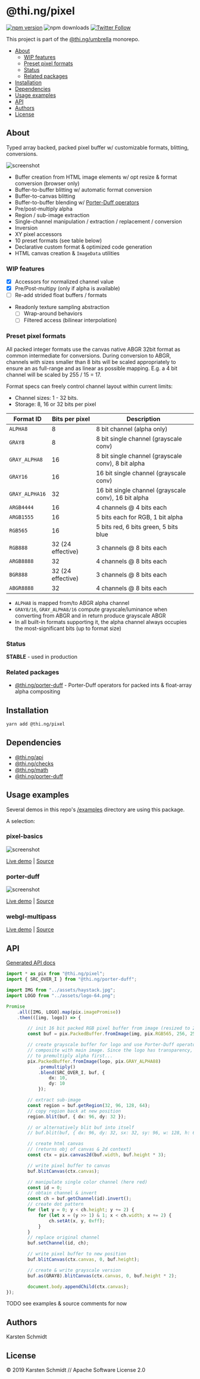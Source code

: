 <!-- This file is generated - DO NOT EDIT! -->

# @thi.ng/pixel

[![npm version](https://img.shields.io/npm/v/@thi.ng/pixel.svg)](https://www.npmjs.com/package/@thi.ng/pixel)
![npm downloads](https://img.shields.io/npm/dm/@thi.ng/pixel.svg)
[![Twitter Follow](https://img.shields.io/twitter/follow/thing_umbrella.svg?style=flat-square&label=twitter)](https://twitter.com/thing_umbrella)

This project is part of the
[@thi.ng/umbrella](https://github.com/thi-ng/umbrella/) monorepo.

- [About](#about)
  - [WIP features](#wip-features)
  - [Preset pixel formats](#preset-pixel-formats)
  - [Status](#status)
  - [Related packages](#related-packages)
- [Installation](#installation)
- [Dependencies](#dependencies)
- [Usage examples](#usage-examples)
- [API](#api)
- [Authors](#authors)
- [License](#license)

## About

Typed array backed, packed pixel buffer w/ customizable formats, blitting, conversions.

![screenshot](https://raw.githubusercontent.com/thi-ng/umbrella/master/assets/pixel/pixel-basics.png)

- Buffer creation from HTML image elements w/ opt resize & format
  conversion (browser only)
- Buffer-to-buffer blitting w/ automatic format conversion
- Buffer-to-canvas blitting
- Buffer-to-buffer blending w/ [Porter-Duff
  operators](https://github.com/thi-ng/umbrella/tree/master/packages/porter-duff)
- Pre/post-multiply alpha
- Region / sub-image extraction
- Single-channel manipulation / extraction / replacement / conversion
- Inversion
- XY pixel accessors
- 10 preset formats (see table below)
- Declarative custom format & optimized code generation
- HTML canvas creation & `ImageData` utilities

### WIP features

- [x] Accessors for normalized channel value
- [x] Pre/Post-multipy (only if alpha is available)
- [ ] Re-add strided float buffers / formats
- Readonly texture sampling abstraction
    - [ ] Wrap-around behaviors
    - [ ] Filtered access (bilinear interpolation)

### Preset pixel formats

All packed integer formats use the canvas native ABGR 32bit format as
common intermediate for conversions. During conversion to ABGR, channels
with sizes smaller than 8 bits will be scaled appropriately to ensure an
as full-range and as linear as possible mapping. E.g. a 4 bit channel
will be scaled by 255 / 15 = 17.

Format specs can freely control channel layout within current limits:

- Channel sizes: 1 - 32 bits.
- Storage: 8, 16 or 32 bits per pixel

| Format ID      | Bits per pixel    | Description                                          |
|----------------|-------------------|------------------------------------------------------|
| `ALPHA8`       | 8                 | 8 bit channel (alpha only)                           |
| `GRAY8`        | 8                 | 8 bit single channel (grayscale conv)                |
| `GRAY_ALPHA8`  | 16                | 8 bit single channel (grayscale conv), 8 bit alpha   |
| `GRAY16`       | 16                | 16 bit single channel (grayscale conv)               |
| `GRAY_ALPHA16` | 32                | 16 bit single channel (grayscale conv), 16 bit alpha |
| `ARGB4444`     | 16                | 4 channels @ 4 bits each                             |
| `ARGB1555`     | 16                | 5 bits each for RGB, 1 bit alpha                     |
| `RGB565`       | 16                | 5 bits red, 6 bits green, 5 bits blue                |
| `RGB888`       | 32 (24 effective) | 3 channels @ 8 bits each                             |
| `ARGB8888`     | 32                | 4 channels @ 8 bits each                             |
| `BGR888`       | 32 (24 effective) | 3 channels @ 8 bits each                             |
| `ABGR8888`     | 32                | 4 channels @ 8 bits each                             |

- `ALPHA8` is mapped from/to ABGR alpha channel
- `GRAY8/16`, `GRAY_ALPHA8/16` compute grayscale/luminance when
  converting from ABGR and in return produce grayscale ABGR
- In all built-in formats supporting it, the alpha channel always
  occupies the most-significant bits (up to format size)

### Status

**STABLE** - used in production

### Related packages

- [@thi.ng/porter-duff](https://github.com/thi-ng/umbrella/tree/master/packages/porter-duff) - Porter-Duff operators for packed ints & float-array alpha compositing

## Installation

```bash
yarn add @thi.ng/pixel
```

## Dependencies

- [@thi.ng/api](https://github.com/thi-ng/umbrella/tree/master/packages/api)
- [@thi.ng/checks](https://github.com/thi-ng/umbrella/tree/master/packages/checks)
- [@thi.ng/math](https://github.com/thi-ng/umbrella/tree/master/packages/math)
- [@thi.ng/porter-duff](https://github.com/thi-ng/umbrella/tree/master/packages/porter-duff)

## Usage examples

Several demos in this repo's
[/examples](https://github.com/thi-ng/umbrella/tree/master/examples)
directory are using this package.

A selection:

### pixel-basics <!-- NOTOC -->

![screenshot](https://raw.githubusercontent.com/thi-ng/umbrella/master/assets/pixel/pixel-basics.png)

[Live demo](https://demo.thi.ng/umbrella/pixel-basics/) | [Source](https://github.com/thi-ng/umbrella/tree/master/examples/pixel-basics)

### porter-duff <!-- NOTOC -->

![screenshot](https://raw.githubusercontent.com/thi-ng/umbrella/master/assets/porter-duff/porter-duff2.png)

[Live demo](https://demo.thi.ng/umbrella/porter-duff/) | [Source](https://github.com/thi-ng/umbrella/tree/master/examples/porter-duff)

### webgl-multipass <!-- NOTOC -->

[Live demo](https://demo.thi.ng/umbrella/webgl-multipass/) | [Source](https://github.com/thi-ng/umbrella/tree/master/examples/webgl-multipass)

## API

[Generated API docs](https://docs.thi.ng/umbrella/pixel/)

```ts
import * as pix from "@thi.ng/pixel";
import { SRC_OVER_I } from "@thi.ng/porter-duff";

import IMG from "../assets/haystack.jpg";
import LOGO from "../assets/logo-64.png";

Promise
    .all([IMG, LOGO].map(pix.imagePromise))
    .then(([img, logo]) => {

        // init 16 bit packed RGB pixel buffer from image (resized to 256x256)
        const buf = pix.PackedBuffer.fromImage(img, pix.RGB565, 256, 256);

        // create grayscale buffer for logo and use Porter-Duff operator to
        // composite with main image. Since the logo has transparency, we need
        // to premultiply alpha first...
        pix.PackedBuffer.fromImage(logo, pix.GRAY_ALPHA88)
            .premultiply()
            .blend(SRC_OVER_I, buf, {
                dx: 10,
                dy: 10
            });

        // extract sub-image
        const region = buf.getRegion(32, 96, 128, 64);
        // copy region back at new position
        region.blit(buf, { dx: 96, dy: 32 });

        // or alternatively blit buf into itself
        // buf.blit(buf, { dx: 96, dy: 32, sx: 32, sy: 96, w: 128, h: 64 });

        // create html canvas
        // (returns obj of canvas & 2d context)
        const ctx = pix.canvas2d(buf.width, buf.height * 3);

        // write pixel buffer to canvas
        buf.blitCanvas(ctx.canvas);

        // manipulate single color channel (here red)
        const id = 0;
        // obtain channel & invert
        const ch = buf.getChannel(id).invert();
        // create dot pattern
        for (let y = 0; y < ch.height; y += 2) {
            for (let x = (y >> 1) & 1; x < ch.width; x += 2) {
                ch.setAt(x, y, 0xff);
            }
        }
        // replace original channel
        buf.setChannel(id, ch);

        // write pixel buffer to new position
        buf.blitCanvas(ctx.canvas, 0, buf.height);

        // create & write grayscale version
        buf.as(GRAY8).blitCanvas(ctx.canvas, 0, buf.height * 2);

        document.body.appendChild(ctx.canvas);
});
```

TODO see examples & source comments for now

## Authors

Karsten Schmidt

## License

&copy; 2019 Karsten Schmidt // Apache Software License 2.0
